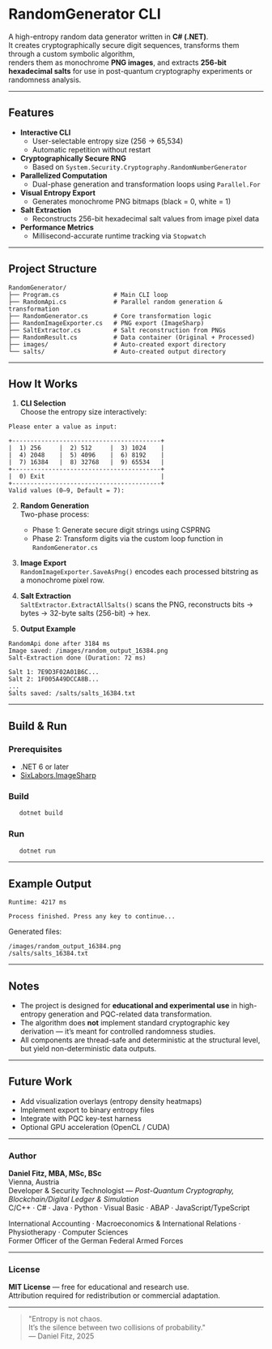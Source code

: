 # RandomGenerator CLI

A high-entropy random data generator written in **C# (.NET)**.  
It creates cryptographically secure digit sequences, transforms them through a custom symbolic algorithm,  
renders them as monochrome **PNG images**, and extracts **256-bit hexadecimal salts** for use in post-quantum cryptography experiments or randomness analysis.

---

## Features

- **Interactive CLI**
    - User-selectable entropy size (256 → 65,534)
    - Automatic repetition without restart
- **Cryptographically Secure RNG**
    - Based on `System.Security.Cryptography.RandomNumberGenerator`
- **Parallelized Computation**
    - Dual-phase generation and transformation loops using `Parallel.For`
- **Visual Entropy Export**
    - Generates monochrome PNG bitmaps (black = 0, white = 1)
- **Salt Extraction**
    - Reconstructs 256-bit hexadecimal salt values from image pixel data
- **Performance Metrics**
    - Millisecond-accurate runtime tracking via `Stopwatch`

---

## Project Structure

```
RandomGenerator/
├── Program.cs               # Main CLI loop
├── RandomApi.cs             # Parallel random generation & transformation
├── RandomGenerator.cs       # Core transformation logic
├── RandomImageExporter.cs   # PNG export (ImageSharp)
├── SaltExtractor.cs         # Salt reconstruction from PNGs
├── RandomResult.cs          # Data container (Original + Processed)
├── images/                  # Auto-created export directory
└── salts/                   # Auto-created output directory
```

---

## How It Works

1. **CLI Selection**  
   Choose the entropy size interactively:

```
Please enter a value as input:

+-----------------------------------------+
|  1) 256     |  2) 512     |  3) 1024    |
|  4) 2048    |  5) 4096    |  6) 8192    |
|  7) 16384   |  8) 32768   |  9) 65534   |
+-----------------------------------------+
|  0) Exit                                |
+-----------------------------------------+
Valid values (0–9, Default = 7):
```

2. **Random Generation**  
   Two-phase process:
    - Phase 1: Generate secure digit strings using CSPRNG
    - Phase 2: Transform digits via the custom loop function in `RandomGenerator.cs`

3. **Image Export**  
   `RandomImageExporter.SaveAsPng()` encodes each processed bitstring as a monochrome pixel row.

4. **Salt Extraction**  
   `SaltExtractor.ExtractAllSalts()` scans the PNG, reconstructs bits → bytes → 32-byte salts (256-bit) → hex.

5. **Output Example**

```
RandomApi done after 3184 ms
Image saved: /images/random_output_16384.png
Salt-Extraction done (Duration: 72 ms)

Salt 1: 7E9D3F02A01B6C...
Salt 2: 1F005A49DCCA8B...
...
Salts saved: /salts/salts_16384.txt
```

---

## Build & Run

### Prerequisites
- .NET 6 or later
- [SixLabors.ImageSharp](https://github.com/SixLabors/ImageSharp)

### Build
```bash
   dotnet build
```

### Run
```bash
   dotnet run
```

---

## Example Output

```
Runtime: 4217 ms

Process finished. Press any key to continue...
```

Generated files:
```
/images/random_output_16384.png
/salts/salts_16384.txt
```

---

## Notes

- The project is designed for **educational and experimental use** in high-entropy generation and PQC-related data transformation.
- The algorithm does **not** implement standard cryptographic key derivation — it’s meant for controlled randomness studies.
- All components are thread-safe and deterministic at the structural level, but yield non-deterministic data outputs.

---

## Future Work

- Add visualization overlays (entropy density heatmaps)
- Implement export to binary entropy files
- Integrate with PQC key-test harness
- Optional GPU acceleration (OpenCL / CUDA)

---

### Author
**Daniel Fitz, MBA, MSc, BSc**  
Vienna, Austria  
Developer & Security Technologist — *Post-Quantum Cryptography, Blockchain/Digital Ledger & Simulation*  
C/C++ · C# · Java · Python · Visual Basic · ABAP · JavaScript/TypeScript

International Accounting · Macroeconomics & International Relations · Physiotherapy · Computer Sciences  
Former Officer of the German Federal Armed Forces

---

### License
**MIT License** — free for educational and research use.  
Attribution required for redistribution or commercial adaptation.

---

> "Entropy is not chaos.  
> It’s the silence between two collisions of probability."  
> — Daniel Fitz, 2025
